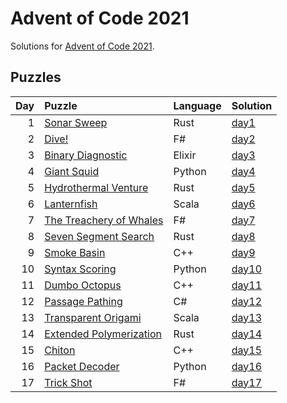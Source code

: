 # Advent of Code 2021

Solutions for [Advent of Code 2021](https://adventofcode.com/2021).

## Puzzles

| Day | Puzzle | Language | Solution |
| --: | :----- | :------- | :------- |
| 1 | [Sonar Sweep](https://adventofcode.com/2021/day/1) | Rust | [day1](https://github.com/mnajda/advent-of-code-2021/tree/main/day1) |
| 2 | [Dive!](https://adventofcode.com/2021/day/2) | F# | [day2](https://github.com/mnajda/advent-of-code-2021/tree/main/day2) |
| 3 | [Binary Diagnostic](https://adventofcode.com/2021/day/3) | Elixir | [day3](https://github.com/mnajda/advent-of-code-2021/tree/main/day3) |
| 4 | [Giant Squid](https://adventofcode.com/2021/day/4) | Python | [day4](https://github.com/mnajda/advent-of-code-2021/tree/main/day4) |
| 5 | [Hydrothermal Venture](https://adventofcode.com/2021/day/5) | Rust | [day5](https://github.com/mnajda/advent-of-code-2021/tree/main/day5) |
| 6 | [Lanternfish](https://adventofcode.com/2021/day/6) | Scala | [day6](https://github.com/mnajda/advent-of-code-2021/tree/main/day6) |
| 7 | [The Treachery of Whales](https://adventofcode.com/2021/day/7) | F# | [day7](https://github.com/mnajda/advent-of-code-2021/tree/main/day7) |
| 8 | [Seven Segment Search](https://adventofcode.com/2021/day/8) | Rust | [day8](https://github.com/mnajda/advent-of-code-2021/tree/main/day8) |
| 9 | [Smoke Basin](https://adventofcode.com/2021/day/9) | C++ | [day9](https://github.com/mnajda/advent-of-code-2021/tree/main/day9) |
| 10 | [Syntax Scoring](https://adventofcode.com/2021/day/10) | Python | [day10](https://github.com/mnajda/advent-of-code-2021/tree/main/day10) |
| 11 | [Dumbo Octopus](https://adventofcode.com/2021/day/11) | C++ | [day11](https://github.com/mnajda/advent-of-code-2021/tree/main/day11) |
| 12 | [Passage Pathing](https://adventofcode.com/2021/day/12) | C# | [day12](https://github.com/mnajda/advent-of-code-2021/tree/main/day12) |
| 13 | [Transparent Origami](https://adventofcode.com/2021/day/13) | Scala | [day13](https://github.com/mnajda/advent-of-code-2021/tree/main/day13) |
| 14 | [Extended Polymerization](https://adventofcode.com/2021/day/14) | Rust | [day14](https://github.com/mnajda/advent-of-code-2021/tree/main/day14) |
| 15 | [Chiton](https://adventofcode.com/2021/day/15) | C++ | [day15](https://github.com/mnajda/advent-of-code-2021/tree/main/day15) |
| 16 | [Packet Decoder](https://adventofcode.com/2021/day/16) | Python | [day16](https://github.com/mnajda/advent-of-code-2021/tree/main/day16) |
| 17 | [Trick Shot](https://adventofcode.com/2021/day/17) | F# | [day17](https://github.com/mnajda/advent-of-code-2021/tree/main/day17) |
